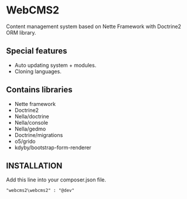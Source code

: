 WebCMS2
=======

Content management system based on Nette Framework with Doctrine2 ORM library.

Special features
--------

* Auto updating system + modules.
* Cloning languages.

Contains libraries
------------------

* Nette framework
* Doctrine2
* Nella/doctrine
* Nella/console
* Nella/gedmo
* Doctrine/migrations
* o5/grido
* kdyby/bootstrap-form-renderer

INSTALLATION
------------

Add this line into your composer.json file.

```
"webcms2\webcms2" : "@dev"
```
